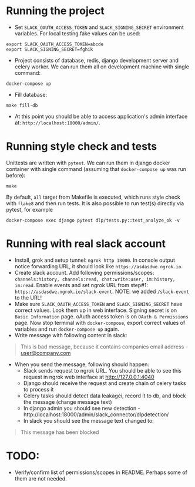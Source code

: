 # Running the project
- Set `SLACK_OAUTH_ACCESS_TOKEN` and `SLACK_SIGNING_SECRET` environment variables. For local testing fake values can be used:
```
export SLACK_OAUTH_ACCESS_TOKEN=abcde
export SLACK_SIGNING_SECRET=fghik
```
- Project consists of database, redis, django development server and celery worker. We can run them all on development machine with single command:
```
docker-compose up
```
- Fill database:
```
make fill-db
```
- At this point you should be able to access application's admin interface at: `http://localhost:18000/admin/`.

# Running style check and tests
Unittests are written with `pytest`. We can run them in django docker container with single command (assuming that `docker-compose up` was run before):
```
make
```
By default, `all` target from Makefile is executed, which runs style check with `flake8` and then run tests.
It is also possible to run test(s) directly via pytest, for example
```
docker-compose exec django pytest dlp/tests.py::test_analyze_ok -v
```

# Running with real slack account
- Install, grok and setup tunnel: `ngrok http 18000`. In console output notice forwarding URL, it should look like `https://asdasdwe.ngrok.io`.
- Create slack account. Add following permissions/scopes: `channels:history, channels:read, chat:write:user, im:history, im:read`.
Enable events and set ngrok URL from step#1: `https://asdasdwe.ngrok.io/slack-event`.
NOTE: we added `/slack-event` to the URL!
- Make sure `SLACK_OAUTH_ACCESS_TOKEN` and `SLACK_SIGNING_SECRET` have correct values. Look them up in web interface. Signing secret is on `Basic Information` page. oAuth access token is on `OAuth & Permissions` page. Now stop terminal with `docker-compose`, export correct values of variables and run `docker-compose up` again.
- Write message with following content in slack:
> This is bad message, because it contains companies email address - user@company.com

- When you send the message, following should happen:
    - Slack sends request to ngrok URL. You should be able to see this request in ngrok web interface at http://127.0.0.1:4040
    - Django should receive the request and create chain of celery tasks to process it
    - Celery tasks should detect data leakagei, record it to db, and block the message (change message text)
    - In django admin you should see new detection - http://localhost:18000/admin/slack_connector/dlpdetection/
    - In slack you should see the message text changed to:
> This message has been blocked

# TODO:
- Verify/confirm list of permissions/scopes in README. Perhaps some of them are not needed.
